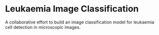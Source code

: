 # Leukaemia Image Classification

A collaborative effort to build an image classification model for leukaemia cell detection in microscopic images.
